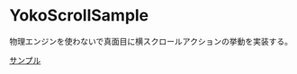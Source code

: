 # YokoScrollSample
物理エンジンを使わないで真面目に横スクロールアクションの挙動を実装する。

[サンプル](http://www.nosoosso.com/junk/game/003YokoSc/01/out.html)
